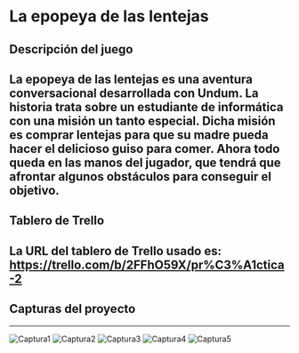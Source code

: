 # La epopeya de las lentejas

## Descripción del juego
La epopeya de las lentejas es una aventura conversacional desarrollada con Undum. La historia trata sobre un estudiante de informática con una misión un tanto especial. Dicha misión es comprar lentejas para que su madre pueda hacer el delicioso guiso para comer. Ahora todo queda en las manos del jugador, que tendrá que afrontar algunos obstáculos para conseguir el objetivo.
----------

## Tablero de Trello
La URL del tablero de Trello usado es: <https://trello.com/b/2FFhO59X/pr%C3%A1ctica-2>
------

## Capturas del proyecto
------------
![Captura1](/dagil-2021-pr2-amm00337/capturas_practica2/1.jpg)
![Captura2](/dagil-2021-pr2-amm00337/capturas_practica2/2.jpg)
![Captura3](/dagil-2021-pr2-amm00337/capturas_practica2/3.jpg)
![Captura4](/dagil-2021-pr2-amm00337/capturas_practica2/Captura09-03-21.jpg)
![Captura5](/dagil-2021-pr2-amm00337/capturas_practica2/captura28-02-21.jpg)

